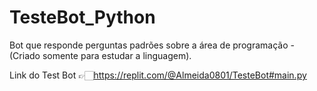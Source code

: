 # TesteBot_Python
Bot que responde perguntas padrões sobre a área de programação - (Criado somente para estudar a linguagem).

Link do Test Bot 👉🏻https://replit.com/@Almeida0801/TesteBot#main.py
